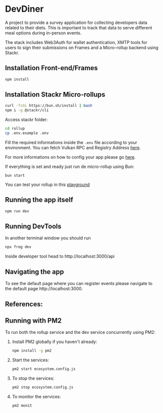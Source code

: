 # DevDiner

A project to provide a survey application for collecting developers data related to their diets. This is important to track that data to serve different meal options during in-person events.

The stack includes Web3Auth for wallet authentication, XMTP tools for users to sign their submissions on Frames and a Micro-rollup backend using Stackr.

## Installation Front-end/Frames

```sh
npm install
```

## Installation Stackr Micro-rollups

```sh
curl -fsSL https://bun.sh/install | bash
npm i -g @stackr/cli
```

Access stackr folder:

```sh
cd rollup
cp .env.example .env
```

Fill the required informations inside the `.env` file according to your environment. You can fetch Vulkan RPC and Registry Address [here](https://docs.stf.xyz/build/references/providers-and-rpc/).

For more informations on how to config your app please go [here](https://docs.stf.xyz/build/zero-to-one/build-your-first-mru).

If everything is set and ready just run de micro-rollup using Bun:

```
bun start
```

You can test your rollup in this [playground](https://playground.stf.xyz/)

## Running the app itself

```sh
npm run dev
```

## Running DevTools

In another terminal window you should run

```sh
npx frog dev
```

Inside developer tool head to http://localhost:3000/api

## Navigating the app

To see the default page where you can register events please navigate to the default page http://localhost:3000.

## References:

## Running with PM2

To run both the rollup service and the dev service concurrently using PM2:

1. Install PM2 globally if you haven't already:

   ```sh
   npm install -g pm2
   ```

2. Start the services:

   ```sh
   pm2 start ecosystem.config.js
   ```

3. To stop the services:

   ```sh
   pm2 stop ecosystem.config.js
   ```

4. To monitor the services:

   ```sh
   pm2 monit
   ```
